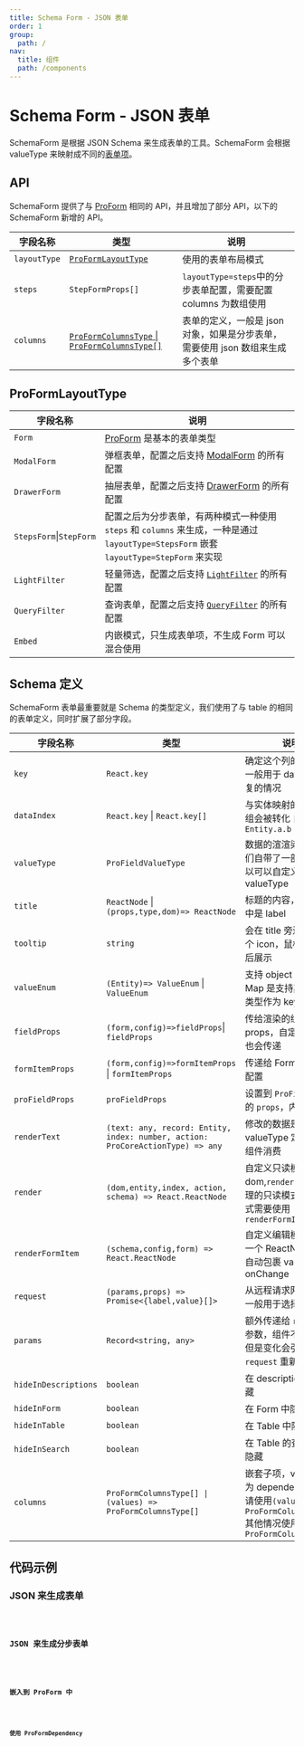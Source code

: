 ```yaml
---
title: Schema Form - JSON 表单
order: 1
group:
  path: /
nav:
  title: 组件
  path: /components
---
```


# Schema Form - JSON 表单

SchemaForm 是根据 JSON Schema 来生成表单的工具。SchemaForm 会根据 valueType 来映射成不同的[表单项](/components/schema)。

## API

SchemaForm 提供了与 [ProForm](/components/form#proform) 相同的 API，并且增加了部分 API，以下的 SchemaForm 新增的 API。

| 字段名称 | 类型 | 说明 |
| --- | --- | --- |
| `layoutType` | [`ProFormLayoutType`](/components/schema-form#proformlayouttype) | 使用的表单布局模式 |
| `steps` | `StepFormProps[]` | `layoutType=steps`中的分步表单配置，需要配置 columns 为数组使用 |
| `columns` | [`ProFormColumnsType` \| `ProFormColumnsType[]`](/components/schema-form#schema-定义) | 表单的定义，一般是 json 对象，如果是分步表单，需要使用 json 数组来生成多个表单 |

## ProFormLayoutType

| 字段名称 | 说明 |
| --- | --- |
| `Form` | [ProForm](/components/form) 是基本的表单类型 |
| `ModalForm` | 弹框表单，配置之后支持 [ModalForm](/components/modal-form) 的所有配置 |
| `DrawerForm` | 抽屉表单，配置之后支持 [DrawerForm](/components/modal-form) 的所有配置 |
| `StepsForm`\|`StepForm` | 配置之后为分步表单，有两种模式一种使用 `steps` 和 `columns` 来生成，一种是通过 `layoutType=StepsForm` 嵌套 `layoutType=StepForm` 来实现 |
| `LightFilter` | 轻量筛选，配置之后支持 [`LightFilter`](/components/query-filter) 的所有配置 |
| `QueryFilter` | 查询表单，配置之后支持 [`QueryFilter`](/components/query-filter) 的所有配置 |
| `Embed` | 内嵌模式，只生成表单项，不生成 Form 可以混合使用 |

## Schema 定义

SchemaForm 表单最重要就是 Schema 的类型定义，我们使用了与 table 的相同的表单定义，同时扩展了部分字段。

| 字段名称 | 类型 | 说明 |
| --- | --- | --- |
| `key` | `React.key` | 确定这个列的唯一值,一般用于 dataIndex 重复的情况 |
| `dataIndex` | `React.key` \| `React.key[]` | 与实体映射的 key，数组会被转化 `[a,b] => Entity.a.b` |
| `valueType` | `ProFieldValueType` | 数据的渲渲染方式，我们自带了一部分，你可以可以自定义 valueType |
| `title` | `ReactNode` \|`(props,type,dom)=> ReactNode` | 标题的内容，在 form 中是 label |
| `tooltip` | `string` | 会在 title 旁边展示一个 icon，鼠标浮动之后展示 |
| `valueEnum` | `(Entity)=> ValueEnum` \| `ValueEnum` | 支持 object 和 Map，Map 是支持其他基础类型作为 key |
| `fieldProps` | `(form,config)=>fieldProps`\| `fieldProps` | 传给渲染的组件的 props，自定义的时候也会传递 |
| `formItemProps` | `(form,config)=>formItemProps` \| `formItemProps` | 传递给 Form.Item 的配置 |
| `proFieldProps` | `proFieldProps` | 设置到 `ProField` 上面的 `props`，内部属性 |
| `renderText` | `(text: any, record: Entity, index: number, action: ProCoreActionType) => any` | 修改的数据是会被 valueType 定义的渲染组件消费 |
| `render` | `(dom,entity,index, action, schema) => React.ReactNode` | 自定义只读模式的 dom,`render` 方法只管理的只读模式，编辑模式需要使用 `renderFormItem` |
| `renderFormItem` | `(schema,config,form) => React.ReactNode` | 自定义编辑模式,返回一个 ReactNode，会自动包裹 value 和 onChange |
| `request` | `(params,props) => Promise<{label,value}[]>` | 从远程请求网络数据，一般用于选择类组件 |
| `params` | `Record<string, any>` | 额外传递给 `request` 的参数，组件不做处理,但是变化会引起`request` 重新请求数据 |
| `hideInDescriptions` | `boolean` | 在 descriptions 中隐藏 |
| `hideInForm` | `boolean` | 在 Form 中隐藏 |
| `hideInTable` | `boolean` | 在 Table 中隐藏 |
| `hideInSearch` | `boolean` | 在 Table 的查询表格中隐藏 |
| `columns` | `ProFormColumnsType[] \| (values) => ProFormColumnsType[]` | 嵌套子项，valueType 为 dependency 时，请使用`(values) => ProFormColumnsType[]`其他情况使用 `ProFormColumnsType[]` |

## 代码示例

### JSON 来生成表单

<code src="./demos/schema.tsx" height="764px" title="schema 表单" />

### JSON 来生成分步表单

<code src="./demos/steps-form.tsx" height="464px" title="schema 表单" />

### 嵌入到 ProForm 中

<code src="./demos/embed.tsx" height="464px" title="schema 表单" />

### 使用 ProFormDependency

<code src="./demos/dependency.tsx" height="764px" title="schema 表单" />
